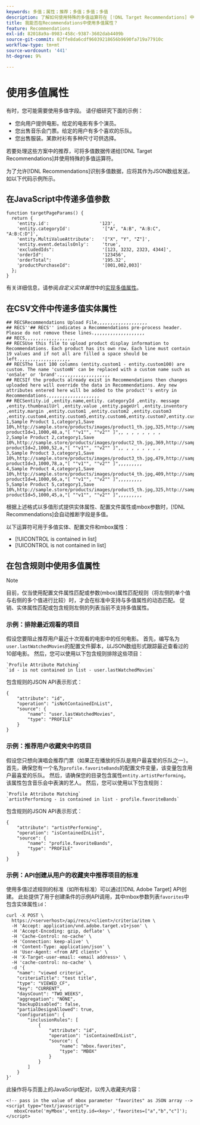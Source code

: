 ```yaml
---
keywords: 多值；属性；推荐；多值；多值；多值
description: 了解如何使用特殊的多值运算符在 [!DNL Target Recommendations] 中使用多值字段。
title: 我能否在Recommendations中使用多值属性？
feature: Recommendations
exl-id: 82018a9a-0983-458c-9387-3602dab4409b
source-git-commit: 02ffe8da6cdf96039218656b9690fa719a77910c
workflow-type: tm+mt
source-wordcount: '441'
ht-degree: 9%

---
```


# 使用多值属性

有时，您可能需要使用多值字段。 请仔细研究下面的示例：

* 您向用户提供电影。给定的电影有多个演员。
* 您出售音乐会门票。给定的用户有多个喜欢的乐队。
* 您出售服装。某款衬衫有多种尺寸可供选择。

若要处理这些方案中的推荐，可将多值数据传递给[!DNL Target Recommendations]并使用特殊的多值运算符。

为了允许[!DNL Recommendations]识别多值数据，应将其作为JSON数组发送，如以下代码示例所示。

## 在JavaScript中传递多值参数

```
function targetPageParams() { 
  return { 
    'entity.id':                   '123', 
    'entity.categoryId':            '["A", "A:B", "A:B:C", "A:B:C:D"]',        
    'entity.MultiValueAttribute':   '["X", "Y", "Z"]', 
    'entity.event.detailsOnly':     'true', 
    'excludedIds":                  '[123, 3232, 2323, 4344]', 
    'orderId":                      '123456', 
    'orderTotal":                   '195.32', 
    'productPurchaseId":            '[001,002,003]' 
  }; 
}
```

有关详细信息，请参阅&#x200B;*自定义实体属性*&#x200B;中的[实现多值属性](/help/main/c-recommendations/c-products/custom-entity-attributes.md#section_80FEFE49E8AF415D99B739AA3CBA2A14)。

## 在CSV文件中传递多值实体属性

```
## RECSRecommendations Upload File,,,,,,,,,,,,,,,,,,,
## RECS''## RECS'' indicates a Recommendations pre-process header. Please do not remove these lines.,,,,,,,,,,,,,,,,,,,
## RECS,,,,,,,,,,,,,,,,,,,
## RECSUse this file to upload product display information to Recommendations. Each product has its own row. Each line must contain 19 values and if not all are filled a space should be left.,,,,,,,,,,,,,,,,,,,
## RECSThe last 100 columns (entity.custom1 - entity.custom100) are custom. The name 'customN' can be replaced with a custom name such as 'onSale' or 'brand'.,,,,,,,,,,,,,,,,,,,
## RECSIf the products already exist in Recommendations then changes uploaded here will override the data in Recommendations. Any new attributes entered here will be added to the product''s entry in Recommendations.,,,,,,,,,,,,,,,,,,,
## RECSentity.id ,entity.name,entity. categoryId ,entity. message ,entity.thumbnailUrl ,entity.value ,entity.pageUrl ,entity.inventory ,entity.margin ,entity.custom1 ,entity.custom2 ,entity.custom3 ,entity.custom4,entity.custom5,entity.custom6,entity.custom7,entity.custom8,entity.custom9,entity.custom10,
1,Sample Product 1,category1,Save 10%,http://sample.store/products/images/product1_th.jpg,325,http://sample.store/products/product_detail.jsp?productId=1,1000,48,a,"[ ""v1"", ""v2"" ]",, , , , , , , ,
2,Sample Product 2,category1,Save 10%,http://sample.store/products/images/product2_th.jpg,369,http://sample.store/products/product_detail.jsp?productId=2,1000,52,a,"[ ""v1"", ""v2"" ]",, , , , , , , ,
3,Sample Product 3,category1,Save 10%,http://sample.store/products/images/product3_th.jpg,479,http://sample.store/products/product_detail.jsp?productId=3,1000,78,a,"[ ""v1"", ""v2"" ]",,,,,,,,,
4,Sample Product 4,category1,Save 10%,http://sample.store/products/images/product4_th.jpg,409,http://sample.store/products/product_detail.jsp?productId=4,1000,66,a,"[ ""v1"", ""v2"" ]",,,,,,,,,
5,Sample Product 5,category1,Save 10%,http://sample.store/products/images/product5_th.jpg,325,http://sample.store/products/product_detail.jsp?productId=5,1000,45,a,"[ ""v1"", ""v2"" ]",,,,,,,,, 
```

根据上述格式以多值形式提供实体属性、配置文件属性或mbox参数时，[!DNL Recommendations]会自动推断字段是多值。

以下运算符可用于多值实体、配置文件和mbox属性：

* [!UICONTROL is contained in list]
* [!UICONTROL is not contained in list]

## 在包含规则中使用多值属性

>[!NOTE]
>
>目前，仅当使用配置文件属性匹配或参数(mbox)属性匹配规则（将左侧的单个值与右侧的多个值进行比较）时，才会在标准中支持与多值属性的动态匹配。 促销、实体属性匹配或包含规则左侧的列表当前不支持多值属性。

### 示例：排除最近观看的项目

假设您要阻止推荐用户最近十次观看的电影中的任何电影。 首先，编写名为`user.lastWatchedMovies`的配置文件脚本，以JSON数组形式跟踪最近查看过的10部电影。 然后，您可以使用以下包含规则排除这些项目：

```
`Profile Attribute Matching`
`id - is not contained in list - user.lastWatchedMovies`
```

包含规则的JSON API表示形式：

```
{
    "attribute": "id",
    "operation": "isNotContainedInList",
    "source": {
        "name": "user.lastWatchedMovies",
        "type": "PROFILE"
    }
} 
```

### 示例：推荐用户收藏夹中的项目

假设您只想向演唱会推荐门票（如果正在播放的乐队是用户最喜爱的乐队之一）。 首先，确保您有一个名为`profile.favoriteBands`的配置文件变量，该变量包含用户最喜爱的乐队。 然后，请确保您的目录包含属性`entity.artistPerforming`，该属性包含音乐会中表演的艺人。 然后，您可以使用以下包含规则：

```
`Profile Attribute Matching`
`artistPerforming - is contained in list - profile.favoriteBands`
```

包含规则的JSON API表示形式：

```
{
    "attribute": "artistPerforming",
    "operation": "isContainedInList",
    "source": {
        "name": "profile.favoriteBands",
        "type": "PROFILE"
    }
}
```

### 示例：API创建从用户的收藏夹中推荐项目的标准

使用多值过滤规则的标准（如所有标准）可以通过[!DNL Adobe Target] API创建。 此处提供了用于创建条件的示例API调用，其中mbox参数列表`favorites`中包含实体属性`id`：

```
curl -X POST \
  https://<serverhost>/api/recs/<client>/criteria/item \
  -H 'Accept: application/vnd.adobe.target.v1+json' \
  -H 'Accept-Encoding: gzip, deflate' \
  -H 'Cache-Control: no-cache' \
  -H 'Connection: keep-alive' \
  -H 'Content-Type: application/json' \
  -H 'User-Agent: <from API client>' \
  -H 'X-Target-user-email: <email address>' \
  -H 'cache-control: no-cache' \
  -d '{
    "name": "viewed criteria",
    "criteriaTitle": "test title",
    "type": "VIEWED_CF",
    "key": "CURRENT",
    "daysCount": "TWO_WEEKS",
    "aggregation": "NONE",
    "backupDisabled": false,
    "partialDesignAllowed": true,
    "configuration": {
        "inclusionRules": [
            {
                "attribute": "id",
                "operation": "isContainedInList",
                "source": {
                    "name": "mbox.favorites",
                    "type": "MBOX"
                }
            }
        ]
    }
}'
```

此操作将与页面上的JavaScript配对，以传入收藏夹内容：

```
<!-- pass in the value of mbox parameter "favorites" as JSON array -->
<script type="text/javascript">
   mboxCreate('myMbox','entity.id=<key>','favorites=["a","b","c"]');
</script>
```
